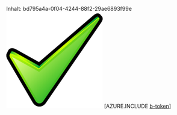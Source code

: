 Inhalt: bd795a4a-0f04-4244-88f2-29ae6893f99e![Bild](10f54a9c-384d-4946-b800-40ca303e5d2c.png)
[AZURE.INCLUDE [b-token](dce74e80-d5db-4a69-8cfc-6d6eee37b454.md)]
